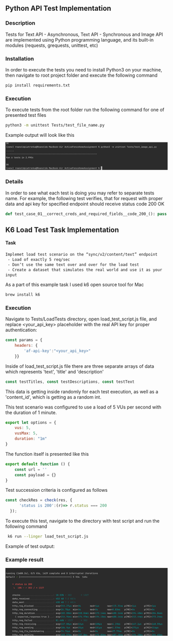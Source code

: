 ## Python API Test Implementation

### Description 
Tests for Text API - Asynchronous, Text API - Synchronous and Image API
are implemented using Python programming language, and its built-in modules (requests, grequests, unittest, etc)

### Installation 

In order to execute the tests you need to install Python3 on your machine, then navigate to root project folder and 
execute the following command 

```bash
pip install requirements.txt
```

### Execution

To execute tests from the root folder run the following command for one of presented test files

```bash
python3 -m unittest Tests/test_file_name.py
```

Example output will look like this 

![img.png](example_api_test_output.png)

### Details

In order to see what each test is doing you may refer to separate tests name.
For example, the following test verifies, that for request with proper data and api key for specified endpoint 
should receive status code 200 OK

```python
def test_case_01__correct_creds_and_required_fields__code_200_(): pass
```

## K6 Load Test Task Implementation


#### Task 
```text 
Implemet load test scenario on the “sync/v2/content/text” endpoint 
 - Load of exactly 5 req/sec
 - Donʼt use the same text over and over for the load test
 - Create a dataset that simulates the real world and use it as your input 
```

As a part of this example task I used k6 open source tool for Mac

```bash
brew install k6
```

### Execution

Navigate to Tests/LoadTests directory, open load_test_script.js file, and replace <your_api_key> placeholder with the real API key for proper 
authentication:

```javascript
const params = {
    headers: {
        'af-api-key':"<your_api_key>"
    }}
```

Inside of load_test_script.js file there are three separate arrays of data which represents 'text', 'title' 
and 'description'
```javascript
const testTitles, const testDescriptions, const testText
```
This data is getting inside randomly for each test execution, as well as a 'content_id', which is getting as a 
random int.

This test scenario was configured to use a load of 5 VUs per second with the duration of 1 minute.

```javascript
export let options = {
    vus: 5,
    vusMax: 5,
    duration: "1m"
}
```

The function itself is presented like this 
```javascript
export default function () {
    const url = ''
    const payload = {}
}
```


Test succession criteria is configured as follows 

```javascript
const checkRes = check(res, {
      'status is 200':(r)=> r.status === 200
  });
```

To execute this test, navigate to the directory with test script and run the following command

```bash
 k6 run --linger load_test_script.js
 ```

Example of test output:

### Example result

![img.png](example_load_test_output.png)




